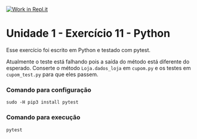 [![Work in Repl.it](https://classroom.github.com/assets/work-in-replit-14baed9a392b3a25080506f3b7b6d57f295ec2978f6f33ec97e36a161684cbe9.svg)](https://classroom.github.com/online_ide?assignment_repo_id=3321189&assignment_repo_type=AssignmentRepo)

# Unidade 1 - Exercício 11 - Python

Esse exercício foi escrito em Python e testado com pytest.

Atualmente o teste está falhando pois a saída do método está diferente do esperado.
Conserte o método `Loja.dados_loja` em `cupom.py` e os testes em `cupom_test.py` para que eles passem.

### Comando para configuração

`sudo -H pip3 install pytest`

### Comando para execução

`pytest`
